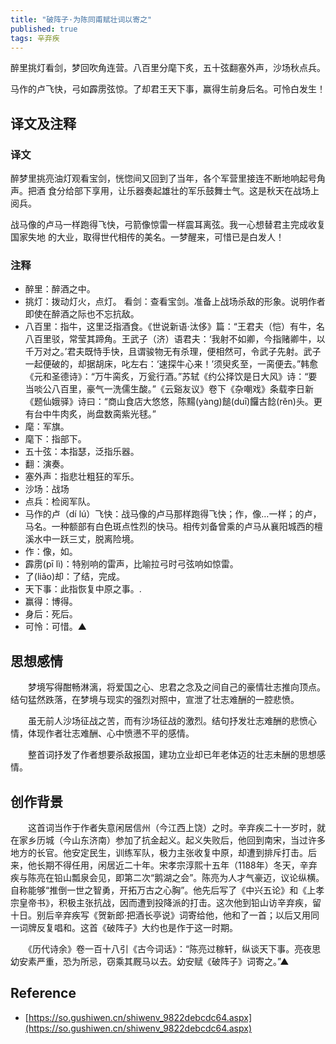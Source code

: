 ```yaml
---
title: "破阵子·为陈同甫赋壮词以寄之"
published: true
tags: 辛弃疾
---
```


醉里挑灯看剑，梦回吹角连营。八百里分麾下炙，五十弦翻塞外声，沙场秋点兵。

马作的卢飞快，弓如霹雳弦惊。了却君王天下事，赢得生前身后名。可怜白发生！

## 译文及注释

### 译文

醉梦里挑亮油灯观看宝剑，恍惚间又回到了当年，各个军营里接连不断地响起号角声。把酒
食分给部下享用，让乐器奏起雄壮的军乐鼓舞士气。这是秋天在战场上阅兵。

战马像的卢马一样跑得飞快，弓箭像惊雷一样震耳离弦。我一心想替君主完成收复国家失地
的大业，取得世代相传的美名。一梦醒来，可惜已是白发人！

### 注释

- 醉里：醉酒之中。
- 挑灯：拨动灯火，点灯。 看剑：查看宝剑。准备上战场杀敌的形象。说明作者即使在醉酒之际也不忘抗敌。
- 八百里：指牛，这里泛指酒食。《世说新语·汰侈》篇：“王君夫（恺）有牛，名八百里驳，常莹其蹄角。王武子（济）语君夫：‘我射不如卿，今指赌卿牛，以千万对之。’君夫既恃手快，且谓骏物无有杀理，便相然可，令武子先射。武子一起便破的，却据胡床，叱左右：‘速探牛心来！’须臾炙至，一脔便去。”韩愈《元和圣德诗》：“万牛脔炙，万瓮行酒。”苏轼《约公择饮是日大风》诗：“要当啖公八百里，豪气一洗儒生酸。”《云谿友议》卷下《杂嘲戏》条载李日新《题仙娥驿》诗曰：“商山食店大悠悠，陈䵮(yàng)䭔(duī)饠古䭃(rěn)头。更有台中牛肉炙，尚盘数脔紫光毬。”
- 麾：军旗。
- 麾下：指部下。
- 五十弦：本指瑟，泛指乐器。
- 翻：演奏。
- 塞外声：指悲壮粗狂的军乐。
- 沙场：战场
- 点兵：检阅军队。
- 马作的卢（dí lú）飞快：战马像的卢马那样跑得飞快；作，像…一样；的卢，马名。一种额部有白色斑点性烈的快马。相传刘备曾乘的卢马从襄阳城西的檀溪水中一跃三丈，脱离险境。
- 作：像，如。
- 霹雳(pī lì)：特别响的雷声，比喻拉弓时弓弦响如惊雷。
- 了(liǎo)却：了结，完成。
- 天下事：此指恢复中原之事。.
- 赢得：博得。
- 身后：死后。
- 可怜：可惜。▲

## 思想感情

　　梦境写得酣畅淋漓，将爱国之心、忠君之念及之间自己的豪情壮志推向顶点。结句猛然跌落，在梦境与现实的强烈对照中，宣泄了壮志难酬的一腔悲愤。

　　虽无前人沙场征战之苦，而有沙场征战的激烈。结句抒发壮志难酬的悲愤心情，体现作者壮志难酬、心中愤懑不平的感情。

　　整首词抒发了作者想要杀敌报国，建功立业却已年老体迈的壮志未酬的思想感情。

## 创作背景

　　这首词当作于作者失意闲居信州（今江西上饶）之时。辛弃疾二十一岁时，就在家乡历城（今山东济南）参加了抗金起义。起义失败后，他回到南宋，当过许多地方的长官。他安定民生，训练军队，极力主张收复中原，却遭到排斥打击。后来，他长期不得任用，闲居近二十年。宋孝宗淳熙十五年（1188年）冬天，辛弃疾与陈亮在铅山瓢泉会见，即第二次“鹅湖之会”。陈亮为人才气豪迈，议论纵横。自称能够“推倒一世之智勇，开拓万古之心胸”。他先后写了《中兴五论》和《上孝宗皇帝书》，积极主张抗战，因而遭到投降派的打击。这次他到铅山访辛弃疾，留十日。别后辛弃疾写《贺新郎·把酒长亭说》词寄给他，他和了一首；以后又用同一词牌反复唱和。这首《破阵子》大约也是作于这一时期。

　　《历代诗余》卷一百十八引《古今词话》：“陈亮过稼轩，纵谈天下事。亮夜思幼安素严重，恐为所忌，窃乘其厩马以去。幼安赋《破阵子》词寄之。”▲

## Reference

- [https://so.gushiwen.cn/shiwenv_9822debcdc64.aspx](https://so.gushiwen.cn/shiwenv_9822debcdc64.aspx)
